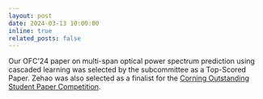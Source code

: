 ```yaml
---
layout: post
date: 2024-03-13 10:00:00
inline: true
related_posts: false
---
```


Our OFC'24 paper on multi-span optical power spectrum prediction using cascaded learning was selected by the subcommittee as a Top-Scored Paper. Zehao was also selected as a finalist for the [Corning Outstanding Student Paper Competition](https://www.optica.org/foundation/opportunities/competitions_prizes/corning_outstanding_student_paper_competition/).